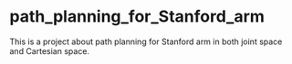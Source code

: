 # path_planning_for_Stanford_arm
 This is a project about path planning for Stanford arm in both joint space and Cartesian space.